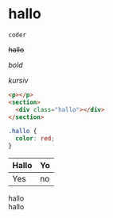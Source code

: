 # hallo

`coder`

~~hallo~~

_bold_

_kursiv_

<!--Comment-->

```html
<p></p>
<section>
  <div class="hallo"></div>
</section>
```

```css
.hallo {
  color: red;
}
```

| Hallo | Yo  |
| ----- | --- |
| Yes   | no  |

hallo
<br>
hallo
